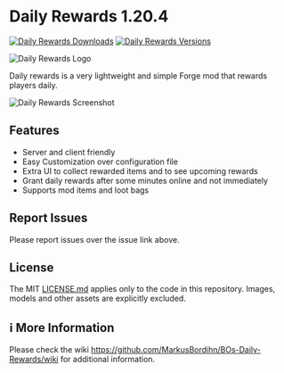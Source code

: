 # Daily Rewards 1.20.4

[![Daily Rewards Downloads](http://cf.way2muchnoise.eu/full_628798_downloads.svg)](https://www.curseforge.com/minecraft/mc-mods/daily-rewards)
[![Daily Rewards Versions](http://cf.way2muchnoise.eu/versions/Minecraft_628798_all.svg)](https://www.curseforge.com/minecraft/mc-mods/daily-rewards)

![Daily Rewards Logo][logo]

Daily rewards is a very lightweight and simple Forge mod that rewards players daily.

![Daily Rewards Screenshot](https://github.com/MarkusBordihn/BOs-Daily-Rewards/wiki/images/compact_default_and_special_screen.png)

## Features

- Server and client friendly
- Easy Customization over configuration file
- Extra UI to collect rewarded items and to see upcoming rewards
- Grant daily rewards after some minutes online and not immediately
- Supports mod items and loot bags

## Report Issues

Please report issues over the issue link above.

## License

The MIT [LICENSE.md](LICENSE.md) applies only to the code in this repository. Images, models and
other assets are explicitly excluded.

## ℹ️ More Information

Please check the wiki <https://github.com/MarkusBordihn/BOs-Daily-Rewards/wiki> for additional
information.

[logo]: https://github.com/MarkusBordihn/BOs-Daily-Rewards/wiki/logo_header.png
